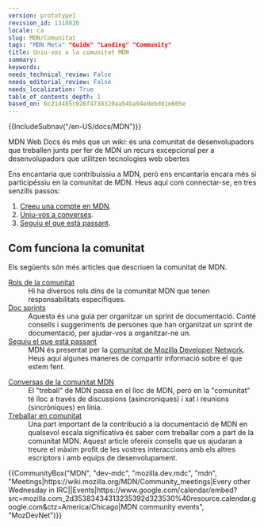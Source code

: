 ```yaml
---
version: prototype1
revision_id: 1318820
locale: ca
slug: MDN/Comunitat
tags: "MDN Meta" "Guide" "Landing" "Community"
title: Uniu-vos a la comunitat MDN
summary: 
keywords: 
needs_technical_review: False
needs_editorial_review: False
needs_localization: True
table_of_contents_depth: 1
based_on: 6c21d405c026f4738320aa54ba94edebdd1e605e
---
```

<div>{{IncludeSubnav("/en-US/docs/MDN")}}</div>

<div class="summary">
<p>MDN Web Docs és més que un wiki: és una comunitat de desenvolupadors que treballen junts per fer de MDN un recurs excepcional per a desenvolupadors que utilitzen tecnologies web obertes</p>
</div>

<p>Ens encantaria que contribuíssiu a MDN, però ens encantaria encara més si participéssiu en la comunitat de MDN. Heus aquí com connectar-se, en tres senzills passos:</p>

<ol>
 <li><a href="/en-US/docs/MDN/Contribute/Howto/Create_an_MDN_account">Creeu una compte en MDN</a>.</li>
 <li><a href="/en-US/docs/MDN/Community/Conversations">Uniu-vos a converses</a>.</li>
 <li><a href="/en-US/docs/MDN/Community/Whats_happening">Seguiu el que està passant</a>.</li>
</ol>

<h2 id="How_the_community_works"><span id="result_box" lang="ca"><span>Com funciona la comunitat</span></span></h2>

<p>Els següents són més articles que descriuen la comunitat de MDN.</p>

<div class="row topicpage-table">
<div class="section">
<dl>
 <dt class="landingPageList"><a href="/en-US/docs/MDN/Community/Roles">Rols de la comunitat</a></dt>
 <dd class="landingPageList">Hi ha diversos rols dins de la comunitat MDN que tenen responsabilitats específiques.</dd>
 <dt class="landingPageList"><a href="/en-US/docs/MDN/Community/Doc_sprints">Doc sprints</a></dt>
 <dd class="landingPageList">Aquesta és una guia per organitzar un sprint de documentació. Conté consells i suggeriments de persones que han organitzat un sprint de documentació, per ajudar-vos a organitzar-ne un.</dd>
 <dt class="landingPageList"><a href="/en-US/docs/MDN/Community/Whats_happening">Seguiu el que està passant</a></dt>
 <dd class="landingPageList">MDN és presentat per la <a class="external" href="https://wiki.mozilla.org/MDN">comunitat de Mozilla Developer Network</a>. Heus aquí algunes maneres de compartir informació sobre el que estem fent.</dd>
</dl>

<dl>
</dl>
</div>

<div class="section">
<dl>
 <dt class="landingPageList"><a href="/en-US/docs/MDN/Community/Conversations">Conversas de la comunitat MDN</a></dt>
 <dd class="landingPageList">El "treball" de MDN passa en el lloc de MDN, però en la "comunitat" té lloc a través de discussions (asíncroniques) i xat i reunions (sincròniques) en línia.</dd>
 <dt class="landingPageList"><a href="/en-US/docs/MDN/Community/Working_in_community">Treballar en comunitat</a></dt>
 <dd class="landingPageList">Una part important de la contribució a la documentació de MDN en qualsevol escala significativa és saber com treballar com a part de la comunitat MDN. Aquest article ofereix consells que us ajudaran a treure el màxim profit de les vostres interaccions amb els altres escriptors i amb equips de desenvolupament.</dd>
</dl>
</div>
</div>

<p>{{CommunityBox("MDN", "dev-mdc", "mozilla.dev.mdc", "mdn", "Meetings|https://wiki.mozilla.org/MDN/Community_meetings|Every other Wednesday in IRC||Events|https://www.google.com/calendar/embed?src=mozilla.com_2d35383434313235392d323530%40resource.calendar.google.com&amp;ctz=America/Chicago|MDN community events", "MozDevNet")}}&nbsp;</p>

